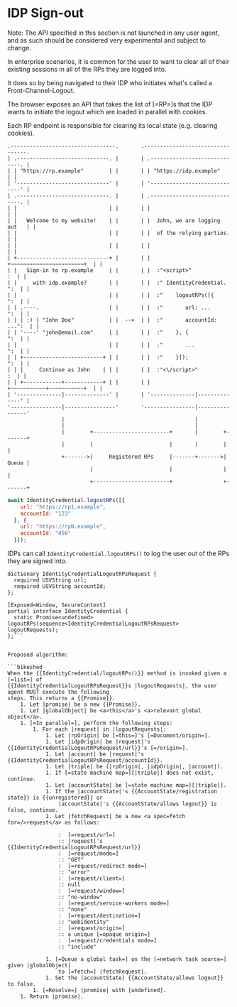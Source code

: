 
# IDP Sign-out

Note: The API specified in this section is not launched in any user agent,
and as such should be considered very experimental and subject to change.

In enterprise scenarios, it is common for the user to want to clear all of
their existing sessions in all of the RPs they are logged into.

It does so by being navigated to their IDP who initiates
what's called a Front-Channel-Logout.

The browser exposes an API that takes the list of [=RP=]s that the
IDP wants to initiate the logout which are loaded in parallel
with cookies.

Each RP endpoint is responsible for clearing its local state
(e.g. clearing cookies).

```
.---------------------------------.       .---------------------------------.
| .-----------------------------. |       | .-----------------------------. |
| | "https://rp.example"        | |       | | "https://idp.example"       | |
| '-----------------------------' |       | '-----------------------------' |
| .-----------------------------. |       | .-----------------------------. |
| |                             | |       | |                             | |
| |   Welcome to my website!    | |       | |  John, we are logging out   | |
| |                             | |       | |  of the relying parties.    | |
| |                             | |       | |                             | |
| +-----------------------------+ |       | |  +~~~~~~~~~~~~~~~~~~~~~~~+  | |
| |   Sign-in to rp.example     | |       | |  :"<script>"             :  | |
| |     with idp.example?       | |       | |  :" IdentityCredential. ":  | |
| |                             | |       | |  :"    logoutRPs([{     ":  | |
| | .----.                      | |       | |  :"       url: ...      ":  | |
| | | :) | "John Doe"           | |  -->  | |  :"       accountId: ...":  | |
| | '----' "john@email.com"     | |       | |  :"    }, {             ":  | |
| |                             | |       | |  :"       ...           ":  | |
| | +-------------------------+ | |       | |  :"    }]);             ":  | |
| | |     Continue as John    | | |       | |  :"<\/script>"           :  | |
| | +------------+------------+ | |       | |  +~~~~~~~~~~~+~~~~~~~~~~~+  | |
| '--------------|--------------' |       | '--------------|--------------' |
'----------------|----------------'       '----------------|----------------'
                 |                                         |
                 |                                         |
                 |        +------------------------+       |        +-------+
                 |        |                        |       |        |       |
                 +------->|     Registered RPs     |-------+------->| Queue |
                          |                        |                |       |
                          +------------------------+                +-------+
```

```js
await IdentityCredential.logoutRPs([{
    url: "https://rp1.example",
    accountId: "123"
  }, {
    url: "https://rpN.example",
    accountId: "456"
  }]);
```

IDPs can call `IdentityCredential.logoutRPs()` to log the user out of the RPs they are
signed into.


```idl
dictionary IdentityCredentialLogoutRPsRequest {
  required USVString url;
  required USVString accountId;
};

[Exposed=Window, SecureContext]
partial interface IdentityCredential {
  static Promise<undefined> logoutRPs(sequence<IdentityCredentialLogoutRPsRequest> logoutRequests);
};```


Proposed algorithm:

```bikeshed
When the {{IdentityCredential/logoutRPs()}} method is invoked given a [=list=] of
{{IdentityCredentialLogoutRPsRequest}}s |logoutRequests|, the user agent MUST execute the following
steps. This returns a {{Promise}}.
    1. Let |promise| be a new {{Promise}}.
    1. Let |globalObject| be <a>this</a>'s <a>relevant global object</a>.
    1. [=In parallel=], perform the following steps:
        1. For each |request| in |logoutRequests|:
            1. Let |rpOrigin| be [=this=]'s [=Document/origin=].
            1. Let |idpOrigin| be |request|'s {{IdentityCredentialLogoutRPsRequest/url}}'s [=/origin=].
            1. Let |account| be |request|'s {{IdentityCredentialLogoutRPsRequest/accountId}}.
            1. Let |triple| be (|rpOrigin|, |idpOrigin|, |account|).
            1. If [=state machine map=][|triple|] does not exist, continue.
            1. Let |accountState| be [=state machine map=][|triple|].
            1. If the |accountState|'s {{AccountState/registration state}} is {{unregistered}} or
                |accountState|'s {{AccountState/allows logout}} is false, continue.
            1. Let |fetchRequest| be a new <a spec=fetch for=/>request</a> as follows:

                :  [=request/url=]
                :: |request|'s {{IdentityCredentialLogoutRPsRequest/url}}
                :  [=request/mode=]
                :: "GET"
                :  [=request/redirect mode=]
                :: "error"
                :  [=request/client=]
                :: null
                :  [=request/window=]
                :: "no-window"
                :  [=request/service-workers mode=]
                :: "none"
                :  [=request/destination=]
                :: "webidentity"
                :  [=request/origin=]
                :: a unique [=opaque origin=]
                :  [=request/credentials mode=]
                :: "include"

            1. [=Queue a global task=] on the [=network task source=]  given |globalObject|
                to [=fetch=] |fetchRequest|.
            1. Set the |accountState| {{AccountState/allows logout}} to false.
        1. [=Resolve=] |promise| with [undefined].
    1. Return |promise|.
```
